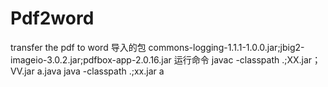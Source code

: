 # Pdf2word
transfer the pdf to word
导入的包 commons-logging-1.1.1-1.0.0.jar;jbig2-imageio-3.0.2.jar;pdfbox-app-2.0.16.jar
运行命令
javac -classpath .;XX.jar；VV.jar   a.java
java -classpath .;xx.jar  a
